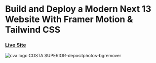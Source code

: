 # Build and Deploy a Modern Next 13 Website With Framer Motion & Tailwind CSS

### [Live Site](https://cvabjj/)


![cva logo COSTA SUPERIOR-depositphotos-bgremover](https://user-images.githubusercontent.com/48494302/218312766-eed2b4e8-a963-4b3a-8b72-3c7ac1b2a29f.png)
